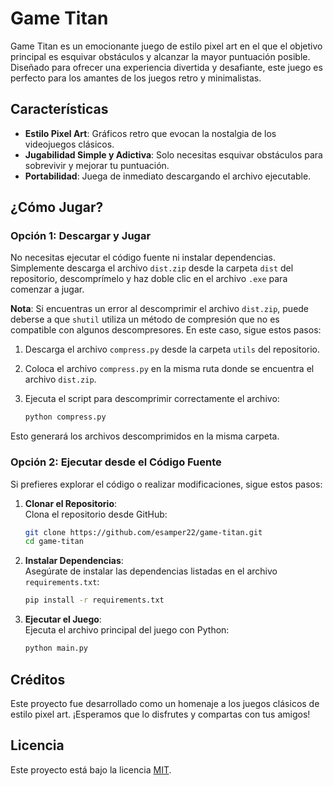 # Game Titan

Game Titan es un emocionante juego de estilo pixel art en el que el objetivo principal es esquivar obstáculos y alcanzar la mayor puntuación posible. Diseñado para ofrecer una experiencia divertida y desafiante, este juego es perfecto para los amantes de los juegos retro y minimalistas.

## Características

- **Estilo Pixel Art**: Gráficos retro que evocan la nostalgia de los videojuegos clásicos.  
- **Jugabilidad Simple y Adictiva**: Solo necesitas esquivar obstáculos para sobrevivir y mejorar tu puntuación.  
- **Portabilidad**: Juega de inmediato descargando el archivo ejecutable.  

## ¿Cómo Jugar?

### Opción 1: Descargar y Jugar

No necesitas ejecutar el código fuente ni instalar dependencias. Simplemente descarga el archivo `dist.zip` desde la carpeta `dist` del repositorio, descomprímelo y haz doble clic en el archivo `.exe` para comenzar a jugar.

**Nota**: Si encuentras un error al descomprimir el archivo `dist.zip`, puede deberse a que `shutil` utiliza un método de compresión que no es compatible con algunos descompresores. En este caso, sigue estos pasos:

1. Descarga el archivo `compress.py` desde la carpeta `utils` del repositorio.
2. Coloca el archivo `compress.py` en la misma ruta donde se encuentra el archivo `dist.zip`.
3. Ejecuta el script para descomprimir correctamente el archivo:

    ```bash
    python compress.py
    ```

Esto generará los archivos descomprimidos en la misma carpeta.

### Opción 2: Ejecutar desde el Código Fuente

Si prefieres explorar el código o realizar modificaciones, sigue estos pasos:

1. **Clonar el Repositorio**:  
    Clona el repositorio desde GitHub:  

    ```bash
    git clone https://github.com/esamper22/game-titan.git
    cd game-titan
    ```

2. **Instalar Dependencias**:  
    Asegúrate de instalar las dependencias listadas en el archivo `requirements.txt`:  

    ```bash
    pip install -r requirements.txt
    ```

3. **Ejecutar el Juego**:  
    Ejecuta el archivo principal del juego con Python:  

    ```bash
    python main.py
    ```

## Créditos

Este proyecto fue desarrollado como un homenaje a los juegos clásicos de estilo pixel art. ¡Esperamos que lo disfrutes y compartas con tus amigos!

## Licencia

Este proyecto está bajo la licencia [MIT](LICENSE).  
